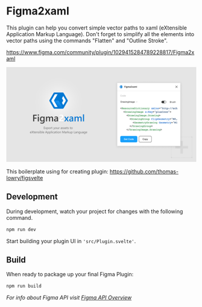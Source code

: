 # Figma2xaml

This plugin can help you convert simple vector paths to xaml (eXtensible Application Markup Language). Don't forget to simplify all the elements into vector paths using the commands "Flatten" and "Outline Stroke".

https://www.figma.com/community/plugin/1029415284789228817/Figma2xaml

![image](promo/banner-figma2xaml.png)

This boilerplate using for creating plugin:
https://github.com/thomas-lowry/figsvelte


## Development

During development, watch your project for changes with the following command.

```bash
npm run dev
```

Start building your plugin UI in `'src/Plugin.svelte'`.

## Build

When ready to package up your final Figma Plugin:

```bash
npm run build
```

_For info about Figma API visit [Figma API Overview](https://www.figma.com/plugin-docs/api/api-overview/)_
